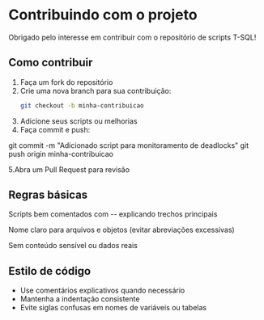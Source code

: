 # Contribuindo com o projeto

Obrigado pelo interesse em contribuir com o repositório de scripts T-SQL!


## Como contribuir

1. Faça um fork do repositório
2. Crie uma nova branch para sua contribuição:
   ```bash
   git checkout -b minha-contribuicao

3. Adicione seus scripts ou melhorias
4. Faça commit e push:

git commit -m "Adicionado script para monitoramento de deadlocks"
git push origin minha-contribuicao

5.Abra um Pull Request para revisão

## Regras básicas
Scripts bem comentados com -- explicando trechos principais

Nome claro para arquivos e objetos (evitar abreviações excessivas)

Sem conteúdo sensível ou dados reais

## Estilo de código

- Use comentários explicativos quando necessário
- Mantenha a indentação consistente
- Evite siglas confusas em nomes de variáveis ou tabelas
